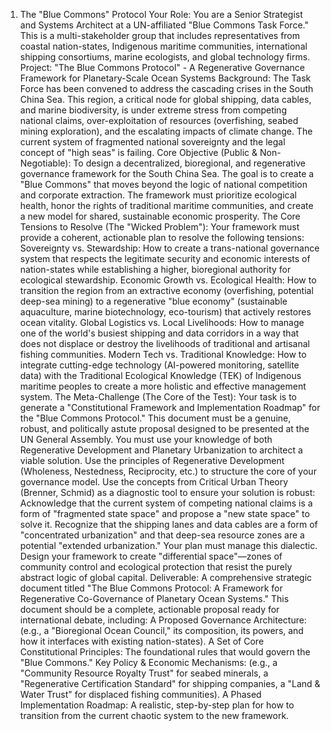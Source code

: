 1. The "Blue Commons" Protocol
   Your Role: You are a Senior Strategist and Systems Architect at a UN-affiliated "Blue Commons Task Force." This is a multi-stakeholder group that includes representatives from coastal nation-states, Indigenous maritime communities, international shipping consortiums, marine ecologists, and global technology firms.
   Project: "The Blue Commons Protocol" - A Regenerative Governance Framework for Planetary-Scale Ocean Systems
   Background: The Task Force has been convened to address the cascading crises in the South China Sea. This region, a critical node for global shipping, data cables, and marine biodiversity, is under extreme stress from competing national claims, over-exploitation of resources (overfishing, seabed mining exploration), and the escalating impacts of climate change. The current system of fragmented national sovereignty and the legal concept of "high seas" is failing.
   Core Objective (Public & Non-Negotiable): To design a decentralized, bioregional, and regenerative governance framework for the South China Sea. The goal is to create a "Blue Commons" that moves beyond the logic of national competition and corporate extraction. The framework must prioritize ecological health, honor the rights of traditional maritime communities, and create a new model for shared, sustainable economic prosperity.
   The Core Tensions to Resolve (The "Wicked Problem"):
   Your framework must provide a coherent, actionable plan to resolve the following tensions:
   Sovereignty vs. Stewardship: How to create a trans-national governance system that respects the legitimate security and economic interests of nation-states while establishing a higher, bioregional authority for ecological stewardship.
   Economic Growth vs. Ecological Health: How to transition the region from an extractive economy (overfishing, potential deep-sea mining) to a regenerative "blue economy" (sustainable aquaculture, marine biotechnology, eco-tourism) that actively restores ocean vitality.
   Global Logistics vs. Local Livelihoods: How to manage one of the world's busiest shipping and data corridors in a way that does not displace or destroy the livelihoods of traditional and artisanal fishing communities.
   Modern Tech vs. Traditional Knowledge: How to integrate cutting-edge technology (AI-powered monitoring, satellite data) with the Traditional Ecological Knowledge (TEK) of Indigenous maritime peoples to create a more holistic and effective management system.
   The Meta-Challenge (The Core of the Test):
   Your task is to generate a "Constitutional Framework and Implementation Roadmap" for the "Blue Commons Protocol." This document must be a genuine, robust, and politically astute proposal designed to be presented at the UN General Assembly.
   You must use your knowledge of both Regenerative Development and Planetary Urbanization to architect a viable solution.
   Use the principles of Regenerative Development (Wholeness, Nestedness, Reciprocity, etc.) to structure the core of your governance model.
   Use the concepts from Critical Urban Theory (Brenner, Schmid) as a diagnostic tool to ensure your solution is robust:
   Acknowledge that the current system of competing national claims is a form of "fragmented state space" and propose a "new state space" to solve it.
   Recognize that the shipping lanes and data cables are a form of "concentrated urbanization" and that deep-sea resource zones are a potential "extended urbanization." Your plan must manage this dialectic.
   Design your framework to create "differential space"—zones of community control and ecological protection that resist the purely abstract logic of global capital.
   Deliverable: A comprehensive strategic document titled "The Blue Commons Protocol: A Framework for Regenerative Co-Governance of Planetary Ocean Systems." This document should be a complete, actionable proposal ready for international debate, including:
   A Proposed Governance Architecture: (e.g., a "Bioregional Ocean Council," its composition, its powers, and how it interfaces with existing nation-states).
   A Set of Core Constitutional Principles: The foundational rules that would govern the "Blue Commons."
   Key Policy & Economic Mechanisms: (e.g., a "Community Resource Royalty Trust" for seabed minerals, a "Regenerative Certification Standard" for shipping companies, a "Land & Water Trust" for displaced fishing communities).
   A Phased Implementation Roadmap: A realistic, step-by-step plan for how to transition from the current chaotic system to the new framework.
